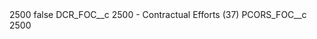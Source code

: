 <?xml version="1.0" encoding="UTF-8"?>
<CustomMetadata xmlns="http://soap.sforce.com/2006/04/metadata" xmlns:xsi="http://www.w3.org/2001/XMLSchema-instance" xmlns:xsd="http://www.w3.org/2001/XMLSchema">
    <label>2500</label>
    <protected>false</protected>
    <values>
        <field>DCR_FOC__c</field>
        <value xsi:type="xsd:string">2500 - Contractual Efforts (37)</value>
    </values>
    <values>
        <field>PCORS_FOC__c</field>
        <value xsi:type="xsd:string">2500</value>
    </values>
</CustomMetadata>
